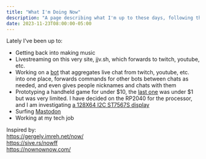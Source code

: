 ```yaml
---
title: "What I'm Doing Now"
description: "A page describing what I'm up to these days, following the example of nownownow.com"
date: 2023-11-23T08:00:00-05:00
---
```


Lately I've been up to:
 - Getting back into making music
 - Livestreaming on this very site, jjv.sh, which forwards to twitch, youtube, etc.
 - Working on a [bot](https://botbot.jjv.sh/) that aggregates live chat from twitch, youtube, etc. into one place, forwards commands for other bots between chats as needed, and even gives people nicknames and chats with them
 - Prototyping a handheld game for under $10, the [last one](https://jjv.sh/atinygame) was under $1 but was very limited. I have decided on the RP2040 for the processor, and I am investigating [a 128X64 I2C ST7567S display](https://www.tztstore.com/goods/show-7817.html)
 - Surfing [Mastodon](https://fosstodon.org/@johanv)
 - Working at my tech job

Inspired by:<br/>
https://gergely.imreh.net/now/<br/>
https://sive.rs/nowff<br/>
https://nownownow.com/<br/>
